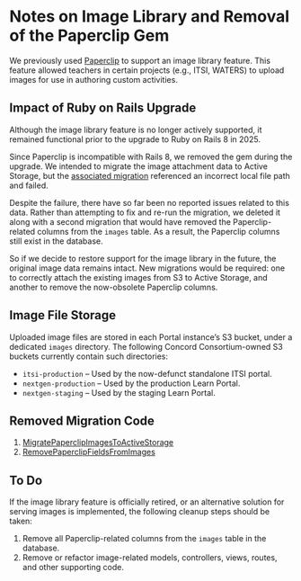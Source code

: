 # Notes on Image Library and Removal of the Paperclip Gem

We previously used [Paperclip](https://rubygems.org/gems/paperclip/versions/6.1.0) to support an image library feature. This feature allowed teachers in certain projects (e.g., ITSI, WATERS) to upload images for use in authoring custom activities.

## Impact of Ruby on Rails Upgrade

Although the image library feature is no longer actively supported, it remained functional prior to the upgrade to Ruby on Rails 8 in 2025.

Since Paperclip is incompatible with Rails 8, we removed the gem during the upgrade. We intended to migrate the image attachment data to Active Storage, but the [associated migration](https://github.com/concord-consortium/rigse/blob/fa06a88158f8d14829e9dd59e0c1fdaf4851891e/rails/db/migrate/20250226145602_migrate_paperclip_images_to_active_storage.rb) referenced an incorrect local file path and failed.

Despite the failure, there have so far been no reported issues related to this data. Rather than attempting to fix and re-run the migration, we deleted it along with a second migration that would have removed the Paperclip-related columns from the `images` table. As a result, the Paperclip columns still exist in the database.

So if we decide to restore support for the image library in the future, the original image data remains intact. New migrations would be required: one to correctly attach the existing images from S3 to Active Storage, and another to remove the now-obsolete Paperclip columns.

## Image File Storage

Uploaded image files are stored in each Portal instance’s S3 bucket, under a dedicated `images` directory. The following Concord Consortium-owned S3 buckets currently contain such directories:

- `itsi-production` – Used by the now-defunct standalone ITSI portal.
- `nextgen-production` – Used by the production Learn Portal.
- `nextgen-staging` – Used by the staging Learn Portal.

## Removed Migration Code

1. [MigratePaperclipImagesToActiveStorage](https://github.com/concord-consortium/rigse/blob/fa06a88158f8d14829e9dd59e0c1fdaf4851891e/rails/db/migrate/20250226145602_migrate_paperclip_images_to_active_storage.rb)
2. [RemovePaperclipFieldsFromImages](https://github.com/concord-consortium/rigse/blob/fa06a88158f8d14829e9dd59e0c1fdaf4851891e/rails/db/migrate/20250226146000_remove_paperclip_fields_from_images.rb)

## To Do

If the image library feature is officially retired, or an alternative solution for serving images is implemented, the following cleanup steps should be taken:

1. Remove all Paperclip-related columns from the `images` table in the database.
2. Remove or refactor image-related models, controllers, views, routes, and other supporting code.
